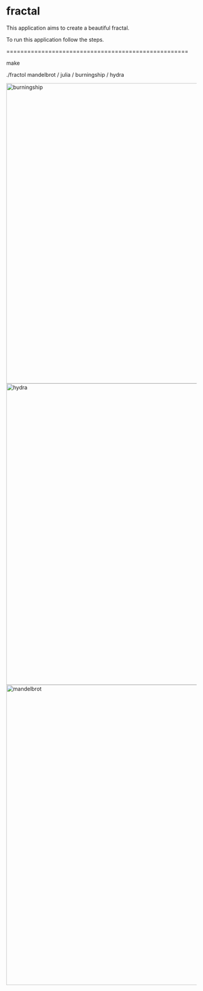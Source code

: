 # fractal
This application aims to create a beautiful fractal.

To run this application follow the steps.

====================================================

make

./fractol mandelbrot / julia / burningship / hydra

<img width="795" alt="burningship" src="https://user-images.githubusercontent.com/33889438/44557900-e68d0500-a6f5-11e8-85fa-96f1bb6d2ac1.png">

<img width="798" alt="hydra" src="https://user-images.githubusercontent.com/33889438/44557901-e68d0500-a6f5-11e8-902c-8384fa0e3106.png">

<img width="795" alt="mandelbrot" src="https://user-images.githubusercontent.com/33889438/44557902-e68d0500-a6f5-11e8-8156-0ebcc3fb2aaa.png">

